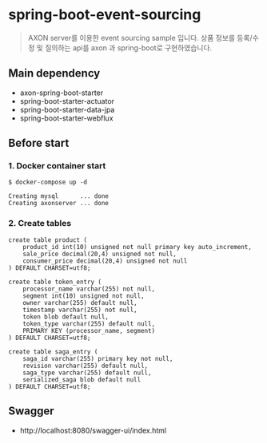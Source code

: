 # spring-boot-event-sourcing
> AXON server를 이용한 event sourcing sample 입니다. 상품 정보를 등록/수정 및 질의하는 api를 axon 과 spring-boot로 구현하였습니다.

## Main dependency
- axon-spring-boot-starter
- spring-boot-starter-actuator
- spring-boot-starter-data-jpa
- spring-boot-starter-webflux

## Before start
### 1. Docker container start
```
$ docker-compose up -d

Creating mysql      ... done
Creating axonserver ... done
```

### 2. Create tables
```
create table product (
    product_id int(10) unsigned not null primary key auto_increment,
    sale_price decimal(20,4) unsigned not null,
    consumer_price decimal(20,4) unsigned not null
) DEFAULT CHARSET=utf8;

create table token_entry (
    processor_name varchar(255) not null,
    segment int(10) unsigned not null,
    owner varchar(255) default null,
    timestamp varchar(255) not null,
    token blob default null,
    token_type varchar(255) default null,
    PRIMARY KEY (processor_name, segment)
) DEFAULT CHARSET=utf8;

create table saga_entry (
    saga_id varchar(255) primary key not null,
    revision varchar(255) default null,
    saga_type varchar(255) default null,
    serialized_saga blob default null
) DEFAULT CHARSET=utf8;
```

## Swagger
- http://localhost:8080/swagger-ui/index.html
